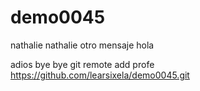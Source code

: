 # demo0045
nathalie
nathalie otro mensaje
hola 

adios
bye bye
git remote add profe https://github.com/learsixela/demo0045.git
